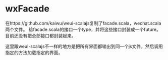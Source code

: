 # wxFacade

在https://github.com/kaiwu/weui-scalajs复制了facade.scala，wechat.scala两个文件。
给facade.scala的接口一个type，并将这些接口封装成一个future。目前还没有把全部接口都封装起来。

这里跟weui-scalajs不一样的地方是把所有界面都输出到同一个js文件，然后调用指定的方法加载指定的界面。
